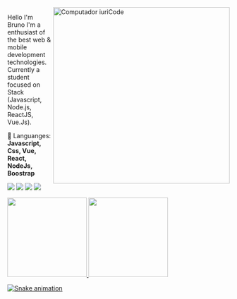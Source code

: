 <img src="https://raw.githubusercontent.com/MicaelliMedeiros/micaellimedeiros/master/image/computer-illustration.png" min-width="400px" max-width="400px" width="400px" align="right" alt="Computador iuriCode">

<p align="left"> 
  Hello  I'm Bruno I'm a enthusiast of the best web & mobile development technologies. Currently a student focused on Stack (Javascript, Node.js, ReactJS, Vue.Js).
</p>

<p align="left">
  🦄 Languanges: <strong>Javascript, Css, Vue, React, NodeJs, Boostrap</strong>
</p>

<p align="left">
  <a href="mailto:bmalkes@gmail.com" alt="GmailEmail">
  <img src="https://img.shields.io/badge/-Gmail-FF0000?style=flat-square&labelColor=FF0000&logo=gmail&logoColor=white&link=bmalkes@gmail.com" /></a>

  <a href="https://www.linkedin.com/in/bruno-malkes/" alt="Linkedin">
  <img src="https://img.shields.io/badge/-Linkedin-0e76a8?style=flat-square&logo=Linkedin&logoColor=white&link=https://www.linkedin.com/in/bruno-malkes/" /></a>

  <a href="https://wa.me/9720549547355" alt="WhatsApp">
  <img src="https://img.shields.io/badge/-WhatsApp-25d366?style=flat-square&labelColor=25d366&logo=whatsapp&logoColor=white&link=https://wa.me/9720549547355"/></a>

  <a href="www.facebook.com/bmalkes" alt="Facebook">
  <img src="https://img.shields.io/badge/-Facebook-3b5998?style=flat-square&labelColor=3b5998&logo=facebook&logoColor=white&link=www.facebook.com/bmalkes/"/></a>

  <div>
  <a href="https://github.com/BmAlkes">
  <img height="180em" src="https://github-readme-stats.vercel.app/api?username=BmAlkes&show_icons=true&theme=dracula&include_all_commits=true&count_private=true"/>
  <img height="180em" src="https://github-readme-stats.vercel.app/api/top-langs/?username=BmAlkes&layout=compact&langs_count=16&theme=dracula"/>
</div>
 
</p>  



![Snake animation](https://github.com/BmAlkes/rafaballerini/blob/output/github-contribution-grid-snake.svg)

